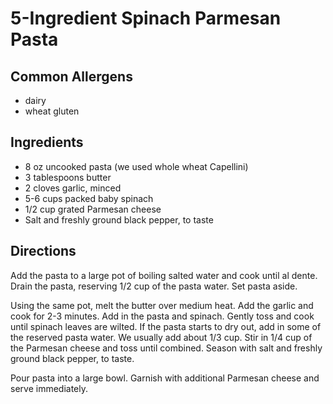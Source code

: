 # 5-Ingredient Spinach Parmesan Pasta

## Common Allergens
* dairy
* wheat gluten

## Ingredients
* 8 oz uncooked pasta (we used whole wheat Capellini)
* 3 tablespoons butter
* 2 cloves garlic, minced
* 5-6 cups packed baby spinach
* 1/2 cup grated Parmesan cheese
* Salt and freshly ground black pepper, to taste

## Directions
Add the pasta to a large pot of boiling salted water and cook until al dente. Drain the pasta, reserving 1/2 cup of the pasta water. Set pasta aside.

Using the same pot, melt the butter over medium heat. Add the garlic and cook for 2-3 minutes. Add in the pasta and spinach. Gently toss and cook until spinach leaves are wilted. If the pasta starts to dry out, add in some of the reserved pasta water. We usually add about 1/3 cup. Stir in 1/4 cup of the Parmesan cheese and toss until combined. Season with salt and freshly ground black pepper, to taste.

Pour pasta into a large bowl. Garnish with additional Parmesan cheese and serve immediately.
